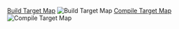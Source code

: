 [Build Target Map](https://raw.githubusercontent.com/KirillOsenkov/MSBuildStructuredLog/main/docs/BuildTargets.png)
![Build Target Map](https://raw.githubusercontent.com/KirillOsenkov/MSBuildStructuredLog/main/docs/BuildTargets.png)
[Compile Target Map](https://raw.githubusercontent.com/KirillOsenkov/MSBuildStructuredLog/main/docs/CompileTargets.png)
![Compile Target Map](https://raw.githubusercontent.com/KirillOsenkov/MSBuildStructuredLog/main/docs/CompileTargets.png)